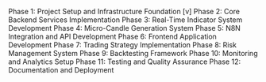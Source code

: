 Phase 1: Project Setup and Infrastructure Foundation [v]
Phase 2: Core Backend Services Implementation
Phase 3: Real-Time Indicator System Development
Phase 4: Micro-Candle Generation System
Phase 5: N8N Integration and API Development
Phase 6: Frontend Application Development
Phase 7: Trading Strategy Implementation
Phase 8: Risk Management System
Phase 9: Backtesting Framework
Phase 10: Monitoring and Analytics Setup
Phase 11: Testing and Quality Assurance
Phase 12: Documentation and Deployment